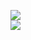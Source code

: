 [![](https://img.shields.io/badge/Made%20With-Github%20Spray-lightgrey.svg?style=for-the-badge&logo=github)](https://github.com/Annihil/github-spray#17145)  
[![](https://i.imgur.com/2DrTn0Z.gif)](https://github.com/Annihil/github-spray)